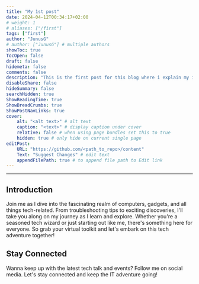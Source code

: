 ```yaml
---
title: "My 1st post"
date: 2024-04-12T00:34:17+02:00
# weight: 1
# aliases: ["/first"]
tags: ["first"]
author: "JunusG"
# author: ["JunusG"] # multiple authors
showToc: true
TocOpen: false
draft: false
hidemeta: false
comments: false
description: "This is the first post for this blog where i explain my intentions."
disableShare: false
hideSummary: false
searchHidden: true
ShowReadingTime: true
ShowBreadCrumbs: true
ShowPostNavLinks: true
cover:
    alt: "<alt text>" # alt text
    caption: "<text>" # display caption under cover
    relative: false # when using page bundles set this to true
    hidden: true # only hide on current single page
editPost:
    URL: "https://github.com/<path_to_repo>/content"
    Text: "Suggest Changes" # edit text
    appendFilePath: true # to append file path to Edit link
---
```



---

## Introduction

 Join me as I dive into the fascinating realm of computers, gadgets, and all things tech-related. From troubleshooting tips to exciting discoveries, I'll take you along on my journey as I learn and explore. Whether you're a seasoned tech wizard or just starting out like me, there's something here for everyone. So grab your virtual toolkit and let's embark on this tech adventure together!

## Stay Connected

Wanna keep up with the latest tech talk and events? Follow me on social media. Let's stay connected and keep the IT adventure going!